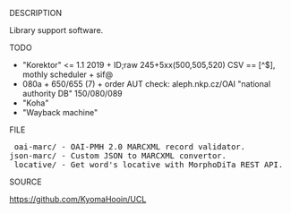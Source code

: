 
DESCRIPTION

Library support software.

TODO

- "Korektor" <= 1.1 2019 + ID;raw 245+5xx(500,505,520) CSV == [^$], mothly scheduler + sif@
- 080a + 650/655 (7) + order AUT check: aleph.nkp.cz/OAI "national authority DB" 150/080/089
- "Koha"
- "Wayback machine"

FILE
<pre>
 oai-marc/ - OAI-PMH 2.0 MARCXML record validator.
json-marc/ - Custom JSON to MARCXML convertor.
 locative/ - Get word's locative with MorphoDiTa REST API.
</pre>
SOURCE

https://github.com/KyomaHooin/UCL

